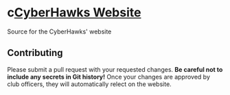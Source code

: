 # c[CyberHawks Website](https://cyberhawks.org)
Source for the CyberHawks' website

## Contributing

Please submit a pull request with your requested changes. **Be careful not to include any secrets in Git history!** Once your changes are approved by club officers, they will automatically relect on the website.
